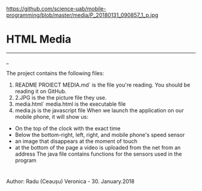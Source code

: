https://github.com/science-uab/mobile-programming/blob/master/media/P_20180131_090857_1_p.jpg

# HTML Media
---
_

 The project contains the following files:
 
1.  README PROIECT MEDIA.md` is the file you're reading.  You should be reading it on GitHub.
2.   2.JPG is the the picture file they use.
3.   media.html` media.html is the executable file
4.    media.js is the javascript file
When we launch the application on our mobile phone, it will show us:

- On the top of the clock with the exact time
-  Below the bottom-right, left, right, and mobile phone's speed sensor
-  an image that disappears at the moment of touch
- at the bottom of the page a video is uploaded from the net from an address
The java file contains functions for the sensors used in the program

#
Author:  Radu (Ceaușu) Veronica - 30. January.2018
